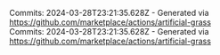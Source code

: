 Commits: 2024-03-28T23:21:35.628Z - Generated via https://github.com/marketplace/actions/artificial-grass
<br>
Commits: 2024-03-28T23:21:35.628Z - Generated via https://github.com/marketplace/actions/artificial-grass
<br>
